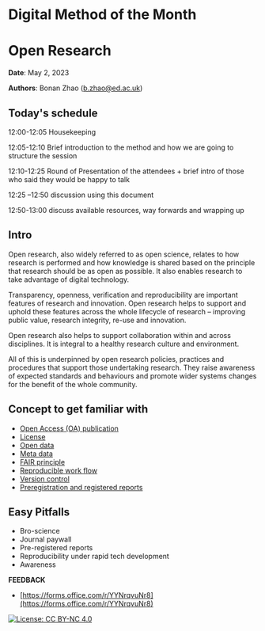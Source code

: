 # Digital Method of the Month

# Open Research

**Date**: May 2, 2023

**Authors**: Bonan Zhao (b.zhao@ed.ac.uk)


## Today&#39;s schedule

12:00-12:05 Housekeeping

12:05-12:10 Brief introduction to the method and how we are going to structure the session

12:10-12:25 Round of Presentation of the attendees + brief intro of those who said they would be happy to talk

12:25 –12:50 discussion using this document

12:50-13:00 discuss available resources, way forwards and wrapping up


## Intro

Open research, also widely referred to as open science, relates to how research is performed and how knowledge is shared based on the principle that research should be as open as possible. It also enables research to take advantage of digital technology.

Transparency, openness, verification and reproducibility are important features of research and innovation. Open research helps to support and uphold these features across the whole lifecycle of research – improving public value, research integrity, re-use and innovation.

Open research also helps to support collaboration within and across disciplines. It is integral to a healthy research culture and environment.

All of this is underpinned by open research policies, practices and procedures that support those undertaking research. They raise awareness of expected standards and behaviours and promote wider systems changes for the benefit of the whole community.


## Concept to get familiar with

- [Open Access (OA) publication](https://pplsopenresearch.github.io/docs/guides/oa_pub.html)
- [License](https://pplsopenresearch.github.io/docs/guides/licensing.html)
- [Open data](https://pplsopenresearch.github.io/docs/guides/open_data.html)
- [Meta data](https://library.bath.ac.uk/research-data/working-with-data/data-documentation-metadata)
- [FAIR principle](https://www.nature.com/articles/sdata201618#Sec6)
- [Reproducible work flow](https://pplsopenresearch.github.io/docs/guides/reproducible_workflow.html)
- [Version control](https://github.com/DCS-training/VersionControl)
- [Preregistration and registered reports](https://github.com/DCS-training/Digital-Method-of-the-Month/blob/main/DMM%20Docs/Preregistration.md)


## Easy Pitfalls

- Bro-science
- Journal paywall
- Pre-registered reports
- Reproducibility under rapid tech development
- Awareness


**FEEDBACK**

- [https://forms.office.com/r/YYNrqvuNr8](https://forms.office.com/r/YYNrqvuNr8)


[![License: CC BY-NC 4.0](https://licensebuttons.net/l/by-nc/4.0/80x15.png)](https://creativecommons.org/licenses/by-nc/4.0/)
